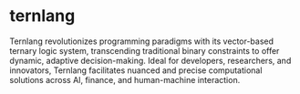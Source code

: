 # ternlang
Ternlang revolutionizes programming paradigms with its vector-based ternary logic system, transcending traditional binary constraints to offer dynamic, adaptive decision-making. Ideal for developers, researchers, and innovators, Ternlang facilitates nuanced and precise computational solutions across AI, finance, and human-machine interaction.
